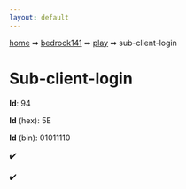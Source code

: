 ```yaml
---
layout: default
---
```


[home](/) ➡ [bedrock141](/protocol/bedrock141) ➡ [play](/protocol/bedrock141/play) ➡ sub-client-login

# Sub-client-login

**Id**: 94

**Id** (hex): 5E

**Id** (bin): 01011110

✔️

✔️

